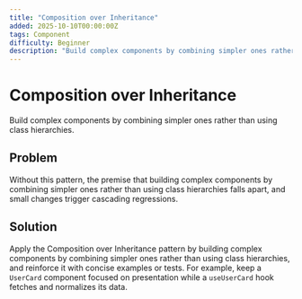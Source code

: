 ```yaml
---
title: "Composition over Inheritance"
added: 2025-10-10T00:00:00Z
tags: Component
difficulty: Beginner
description: "Build complex components by combining simpler ones rather than using class hierarchies."
---
```

# Composition over Inheritance

Build complex components by combining simpler ones rather than using class hierarchies.

## Problem

Without this pattern, the premise that building complex components by combining simpler ones rather than using class hierarchies falls apart, and small changes trigger cascading regressions.

## Solution

Apply the Composition over Inheritance pattern by building complex components by combining simpler ones rather than using class hierarchies, and reinforce it with concise examples or tests. For example, keep a `UserCard` component focused on presentation while a `useUserCard` hook fetches and normalizes its data.
